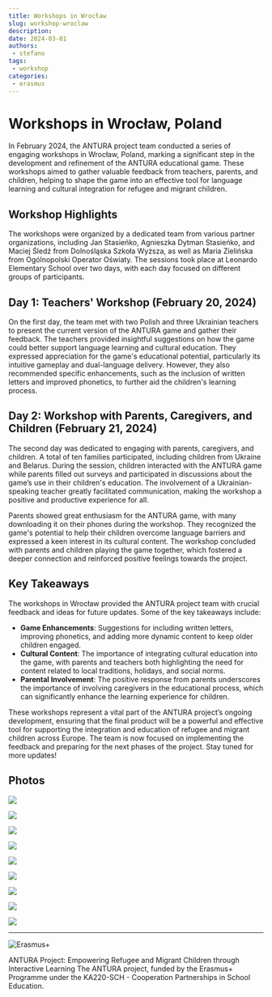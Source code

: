 ```yaml
---
title: Workshops in Wrocław
slug: workshop-wroclaw
description: 
date: 2024-03-01
authors: 
 - stefano
tags:
 - workshop
categories:
 - erasmus
---
```


# Workshops in Wrocław, Poland

In February 2024, the ANTURA project team conducted a series of engaging workshops in Wrocław, Poland, marking a significant step in the development and refinement of the ANTURA educational game. These workshops aimed to gather valuable feedback from teachers, parents, and children, helping to shape the game into an effective tool for language learning and cultural integration for refugee and migrant children.

<!-- more -->

## Workshop Highlights

The workshops were organized by a dedicated team from various partner organizations, including Jan Stasieńko, Agnieszka Dytman Stasieńko, and Maciej Śledź from Dolnośląska Szkoła Wyższa, as well as Maria Zielińska from Ogólnopolski Operator Oświaty. The sessions took place at Leonardo Elementary School over two days, with each day focused on different groups of participants.

## Day 1: Teachers' Workshop (February 20, 2024)
On the first day, the team met with two Polish and three Ukrainian teachers to present the current version of the ANTURA game and gather their feedback. The teachers provided insightful suggestions on how the game could better support language learning and cultural education. They expressed appreciation for the game's educational potential, particularly its intuitive gameplay and dual-language delivery. However, they also recommended specific enhancements, such as the inclusion of written letters and improved phonetics, to further aid the children's learning process.

## Day 2: Workshop with Parents, Caregivers, and Children (February 21, 2024)
The second day was dedicated to engaging with parents, caregivers, and children. A total of ten families participated, including children from Ukraine and Belarus. During the session, children interacted with the ANTURA game while parents filled out surveys and participated in discussions about the game’s use in their children's education. The involvement of a Ukrainian-speaking teacher greatly facilitated communication, making the workshop a positive and productive experience for all.

Parents showed great enthusiasm for the ANTURA game, with many downloading it on their phones during the workshop. They recognized the game's potential to help their children overcome language barriers and expressed a keen interest in its cultural content. The workshop concluded with parents and children playing the game together, which fostered a deeper connection and reinforced positive feelings towards the project.

## Key Takeaways

The workshops in Wrocław provided the ANTURA project team with crucial feedback and ideas for future updates. Some of the key takeaways include:

- **Game Enhancements**: Suggestions for including written letters, improving phonetics, and adding more dynamic content to keep older children engaged.
- **Cultural Content**: The importance of integrating cultural education into the game, with parents and teachers both highlighting the need for content related to local traditions, holidays, and social norms.
- **Parental Involvement**: The positive response from parents underscores the importance of involving caregivers in the educational process, which can significantly enhance the learning experience for children.

These workshops represent a vital part of the ANTURA project’s ongoing development, ensuring that the final product will be a powerful and effective tool for supporting the integration and education of refugee and migrant children across Europe. The team is now focused on implementing the feedback and preparing for the next phases of the project. Stay tuned for more updates!

## Photos

[![](https://blogger.googleusercontent.com/img/b/R29vZ2xl/AVvXsEjpm2hlXrHodi8YW7E40IG9aesLxNHDiKDheTpAjCIPDjQnK-P2LdGXncsgx3XKqvz0D64TBYll5GdQwAQWumUfTmBrn90uwa8w3TZ9NyonOW8U0Ya3gOR-1enKN19k0ZWRwIDnxBXbqCCd8iVV088sv5Rvs75S8Rm47MLrtYTnf_MwuZYI9iKIghfLFDM/s320/IMG_20240220_134933.jpg)](https://blogger.googleusercontent.com/img/b/R29vZ2xl/AVvXsEjpm2hlXrHodi8YW7E40IG9aesLxNHDiKDheTpAjCIPDjQnK-P2LdGXncsgx3XKqvz0D64TBYll5GdQwAQWumUfTmBrn90uwa8w3TZ9NyonOW8U0Ya3gOR-1enKN19k0ZWRwIDnxBXbqCCd8iVV088sv5Rvs75S8Rm47MLrtYTnf_MwuZYI9iKIghfLFDM/s4640/IMG_20240220_134933.jpg)


[![](https://blogger.googleusercontent.com/img/b/R29vZ2xl/AVvXsEiSNYTPIDU6udJidWWrnnmc9_pUBxIF7tI5UZbNePOcgUEjMgwDVWZ7QubLlKt1ToDhVxmjIhFtHnWUIA7RxtcWPn7zfAu91EbSH4-A-XLVkFPmeppN1VkMmARuBXXGY84BGTy7tYXBdQ4-H5cO1KkZ0zU_3-ChupctPcwjAZhFICXYl1u28BRJydz8vDU/s320/IMG_20240220_135008.jpg)](https://blogger.googleusercontent.com/img/b/R29vZ2xl/AVvXsEiSNYTPIDU6udJidWWrnnmc9_pUBxIF7tI5UZbNePOcgUEjMgwDVWZ7QubLlKt1ToDhVxmjIhFtHnWUIA7RxtcWPn7zfAu91EbSH4-A-XLVkFPmeppN1VkMmARuBXXGY84BGTy7tYXBdQ4-H5cO1KkZ0zU_3-ChupctPcwjAZhFICXYl1u28BRJydz8vDU/s4640/IMG_20240220_135008.jpg)


[![](https://blogger.googleusercontent.com/img/b/R29vZ2xl/AVvXsEiwgFIi3eah31Ql79RZNAWqWwHWsv9qvF7sSja1WM5xj4XR5hfiPCzSdwuwOiYV5rg1BIGVALEF6Iq2vSajeK8lq4Hx6VkQixul1wiX0FLTffb4fAGOKKpiVSnOgkunlFeKagfLS7tR2SjIdZKX4FnkjxFiJz4721jrGYR7N5uI5t9p1HxFnkS215nZ3Uk/s320/IMG_20240220_141203.jpg)](https://blogger.googleusercontent.com/img/b/R29vZ2xl/AVvXsEiwgFIi3eah31Ql79RZNAWqWwHWsv9qvF7sSja1WM5xj4XR5hfiPCzSdwuwOiYV5rg1BIGVALEF6Iq2vSajeK8lq4Hx6VkQixul1wiX0FLTffb4fAGOKKpiVSnOgkunlFeKagfLS7tR2SjIdZKX4FnkjxFiJz4721jrGYR7N5uI5t9p1HxFnkS215nZ3Uk/s4640/IMG_20240220_141203.jpg)


[![](https://blogger.googleusercontent.com/img/b/R29vZ2xl/AVvXsEiKESmpXB15qQIOlzpzzO97JQIm3ZbHPNFRlVThb_qwqcyoQYEoAWUxMJC9bTJjwcdEVorxPLEWoKCU2zywDOF4F4NAF6BDaAaJXYlJEzyNl3BCNhyQmozwd17aDspEpnUmllcsZ1MvjslfhsyHI6Ws_WpQ4L_O77VgEIUoVyZJwXPY6D613FIH_npDEWw/s320/IMG_20240221_120947.jpg)](https://blogger.googleusercontent.com/img/b/R29vZ2xl/AVvXsEiKESmpXB15qQIOlzpzzO97JQIm3ZbHPNFRlVThb_qwqcyoQYEoAWUxMJC9bTJjwcdEVorxPLEWoKCU2zywDOF4F4NAF6BDaAaJXYlJEzyNl3BCNhyQmozwd17aDspEpnUmllcsZ1MvjslfhsyHI6Ws_WpQ4L_O77VgEIUoVyZJwXPY6D613FIH_npDEWw/s4640/IMG_20240221_120947.jpg)


[![](https://blogger.googleusercontent.com/img/b/R29vZ2xl/AVvXsEiSZ2xOwi0AvQm8L3ID3GBoCPQJWxJ8hHE32_5xeH00pJK2Y71n5HmQtOdhzS6ZMnDjijbKE0cVr7QuEZ_LEojtWppwvcmkZxi8rikmWM4-itVoi3NWUKYaVTggzfE-vcuiUDIO1cDVKFvDrSfrK53GUhK3vZnQWkCgzIS0xCpuMhcO5TW5Zwq9gBITtng/s320/IMG_20240221_121007.jpg)](https://blogger.googleusercontent.com/img/b/R29vZ2xl/AVvXsEiSZ2xOwi0AvQm8L3ID3GBoCPQJWxJ8hHE32_5xeH00pJK2Y71n5HmQtOdhzS6ZMnDjijbKE0cVr7QuEZ_LEojtWppwvcmkZxi8rikmWM4-itVoi3NWUKYaVTggzfE-vcuiUDIO1cDVKFvDrSfrK53GUhK3vZnQWkCgzIS0xCpuMhcO5TW5Zwq9gBITtng/s4640/IMG_20240221_121007.jpg)


[![](https://blogger.googleusercontent.com/img/b/R29vZ2xl/AVvXsEj00rOsGutJzN8AapqV_CF9onJ3R-M14_tukG8JQA-l3CLh9t3i8up3ClApfSWQXX0Vjha1hLizvD3pISk5RAD4Uw10_qXAukAfwUS8dsz8pZNqncZGpiQ3s3DCglQm5olM0XoDmRUylLEKeEPn4HP1Mdjf1K0l1UZDeeFuCXP3dAVeC4lsZKUPVzNOaDI/s320/IMG_20240221_121021.jpg)](https://blogger.googleusercontent.com/img/b/R29vZ2xl/AVvXsEj00rOsGutJzN8AapqV_CF9onJ3R-M14_tukG8JQA-l3CLh9t3i8up3ClApfSWQXX0Vjha1hLizvD3pISk5RAD4Uw10_qXAukAfwUS8dsz8pZNqncZGpiQ3s3DCglQm5olM0XoDmRUylLEKeEPn4HP1Mdjf1K0l1UZDeeFuCXP3dAVeC4lsZKUPVzNOaDI/s4640/IMG_20240221_121021.jpg)


[![](https://blogger.googleusercontent.com/img/b/R29vZ2xl/AVvXsEjvrq-klSZGSTvhzKRf60csacY6oI2tpDHbetv-Us6atL4pvS3qGtSCa8-KU3VJNZi9qWeJTTFZlKk6yr_uQ20offuxeeqXtHWNZPjQZc_6SXiptZHDi1GGvcW1Q4jexDfFzBWd4sG3yynjI2hgHrExUZM6XUSq4MncHpIk7_4VOWC0svuVNMoNslnT4R0/s320/IMG_20240221_121127.jpg)](https://blogger.googleusercontent.com/img/b/R29vZ2xl/AVvXsEjvrq-klSZGSTvhzKRf60csacY6oI2tpDHbetv-Us6atL4pvS3qGtSCa8-KU3VJNZi9qWeJTTFZlKk6yr_uQ20offuxeeqXtHWNZPjQZc_6SXiptZHDi1GGvcW1Q4jexDfFzBWd4sG3yynjI2hgHrExUZM6XUSq4MncHpIk7_4VOWC0svuVNMoNslnT4R0/s4640/IMG_20240221_121127.jpg)

[![](https://blogger.googleusercontent.com/img/b/R29vZ2xl/AVvXsEjtUNEH81Nckpi0eRriCaIB29YO94tT71Iz5Yhz_9rGLB45FgCTB4CyUCaszHsJTWOADO2EUNiDihU3dMvS-UHAukRmeGw0cRUojB62hsXzhBiDwjBuclaOe0S8k0TC-nh8ENbX66VbaJaK4N70tUzIH8xoLhinRC48EjE4KOQgSr1nzPt1BkKix8gRtu4/s320/IMG_20240221_121248.jpg)](https://blogger.googleusercontent.com/img/b/R29vZ2xl/AVvXsEjtUNEH81Nckpi0eRriCaIB29YO94tT71Iz5Yhz_9rGLB45FgCTB4CyUCaszHsJTWOADO2EUNiDihU3dMvS-UHAukRmeGw0cRUojB62hsXzhBiDwjBuclaOe0S8k0TC-nh8ENbX66VbaJaK4N70tUzIH8xoLhinRC48EjE4KOQgSr1nzPt1BkKix8gRtu4/s4640/IMG_20240221_121248.jpg)

[![](https://blogger.googleusercontent.com/img/b/R29vZ2xl/AVvXsEhq9gJ0oE4GQ6-zb0FFfHhV15D3K6BSlLu9fUx34NiUuIWdl3EBMbY9L9oHHS77SwaKTmgytYiwmDxQ_Hol43CVN3iLzNTn2cD9eFfeoKiOFcEfPlsHumKp4zcALQuADH43U0XnRppQQnnsnfDbxy1YeppKxunlg5Hp4UzpnjIaDjFhVOdM2bUm-PsEEk0/s320/IMG_20240221_121552.jpg)](https://blogger.googleusercontent.com/img/b/R29vZ2xl/AVvXsEhq9gJ0oE4GQ6-zb0FFfHhV15D3K6BSlLu9fUx34NiUuIWdl3EBMbY9L9oHHS77SwaKTmgytYiwmDxQ_Hol43CVN3iLzNTn2cD9eFfeoKiOFcEfPlsHumKp4zcALQuADH43U0XnRppQQnnsnfDbxy1YeppKxunlg5Hp4UzpnjIaDjFhVOdM2bUm-PsEEk0/s4640/IMG_20240221_121552.jpg)

---

![Erasmus+](../../../assets/img/blog/Co-fundedbytheEU.webp)

ANTURA Project: Empowering Refugee and Migrant Children through Interactive Learning The ANTURA project, funded by the Erasmus+ Programme under the KA220-SCH - Cooperation Partnerships in School Education.
